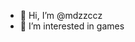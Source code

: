- 👋 Hi, I’m @mdzzccz
- 👀 I’m interested in games



<!---
mdzzccz/mdzzccz is a ✨ special ✨ repository because its `README.md` (this file) appears on your GitHub profile.
You can click the Preview link to take a look at your changes.
--->

